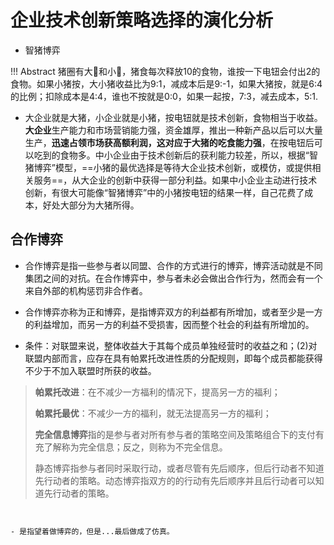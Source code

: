 # 企业技术创新策略选择的演化分析

- 智猪博弈

!!! Abstract
    猪圈有大🐷和小🐷，猪食每次释放10的食物，谁按一下电钮会付出2的食物。如果小猪按，大小猪收益比为9:1，减成本后是9:-1，如果大猪按，就是6:4的比例；扣除成本是4:4，谁也不按就是0:0，如果一起按，7:3，减去成本，5:1.

- 大企业就是大猪，小企业就是小猪，按电钮就是技术创新，食物相当于收益。**大企业**生产能力和市场营销能力强，资金雄厚，推出一种新产品以后可以大量生产，**迅速占领市场获高额利润，这对应于大猪的吃食能力强**，在按电钮后可以吃到的食物多。中小企业由于技术创新后的获利能力较差，所以，根据“智猪博弈”模型，==小猪的最优选择是等待大企业技术创新，或模仿，或提供相关服务==，从大企业的创新中获得一部分利益。如果中小企业主动进行技术创新，有很大可能像“智猪博弈”中的小猪按电钮的结果一样，自己花费了成本，好处大部分为大猪所得。

## 合作博弈

- 合作博弈是指一些参与者以同盟、合作的方式进行的博弈，博弈活动就是不同集团之间的对抗。在合作博弈中，参与者未必会做出合作行为，然而会有一个来自外部的机构惩罚非合作者。
- 合作博弈亦称为正和博弈，是指博弈双方的利益都有所增加，或者至少是一方的利益增加，而另一方的利益不受损害，因而整个社会的利益有所增加的。

- 条件：对联盟来说，整体收益大于其每个成员单独经营时的收益之和；(2)对联盟内部而言，应存在具有帕累托改进性质的分配规则，即每个成员都能获得不少于不加入联盟时所获的收益。

> **帕累托改进**：在不减少一方福利的情况下，提高另一方的福利；
> 
> **帕累托最优**：不减少一方的福利，就无法提高另一方的福利；
> 
> **完全信息博弈**指的是参与者对所有参与者的策略空间及策略组合下的支付有充了解称为完全信息；反之，则称为不完全信息。
> 
> 静态博弈指参与者同时采取行动，或者尽管有先后顺序，但后行动者不知道先行动者的策略。动态博弈指双方的的行动有先后顺序并且后行动者可以知道先行动者的策略。
> 
```


- 是指望着做博弈的，但是...最后做成了仿真。